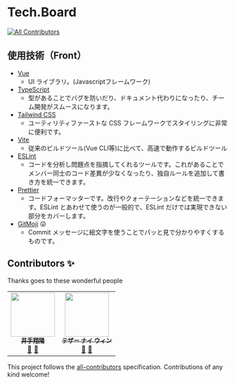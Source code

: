 # Tech.Board
<!-- ALL-CONTRIBUTORS-BADGE:START - Do not remove or modify this section -->
[![All Contributors](https://img.shields.io/badge/all_contributors-1-orange.svg?style=flat-square)](#contributors-)
<!-- ALL-CONTRIBUTORS-BADGE:END -->

## 使用技術（Front）

- [Vue](https://jp.vuejs.org/)
  - UI ライブラリ。(Javascriptフレームワーク)
- [TypeScript](https://www.typescriptlang.org/)
  - 型があることでバグを防いだり、ドキュメント代わりになったり、チーム開発がスムースになります。
- [Tailwind CSS](https://tailwindcss.com/)
  - ユーティリティファーストな CSS フレームワークでスタイリングに非常に便利です。
- [Vite](https://vitejs.dev/)
  - 従来のビルドツール(Vue CLI等)に比べて、高速で動作するビルドツール 
- [ESLint](https://eslint.org/)
  - コードを分析し問題点を指摘してくれるツールです。これがあることでメンバー同士のコード差異が少なくなったり、独自ルールを追加して書き方を統一できます。
- [Prettier](https://prettier.io/)
  - コードフォーマッターです。改行やクォーテーションなどを統一できます。ESLint とあわせて使うのが一般的で、ESLint だけでは実現できない部分をカバーします。
- [GitMoji](https://gitmoji.dev/) 😜
  - Commit メッセージに絵文字を使うことでパッと見で分かりやすくするものです。


## Contributors ✨

Thanks goes to these wonderful people

<!-- ALL-CONTRIBUTORS-LIST:START - Do not remove or modify this section -->
<!-- prettier-ignore-start -->
<!-- markdownlint-disable -->
<table>
  <tr>
     <td align="center"><a href="https://twitter.com/shouhi_ide"><img src="https://user-images.githubusercontent.com/63713624/123041698-9f3c9b00-d430-11eb-8faf-e98e27e347db.jpg" width="100px;" alt=""/><br /><sub><b>井手翔陽</b></sub></a><br /><a href="https://github.com/TechUni2020/TechBoard/commits?author=shouhi" title="Documentation">📖</a> <a href="#projectManagement-shouhi" title="Project Management">📆</a>
    <td align="center"><a href="https://twitter.com/tayzar133"><img src="https://avatars.githubusercontent.com/u/62434815?v=4" width="100px;" alt=""/><br /><sub><b>テザー ナイ ウィン</b></sub></a><br /><a href="https://github.com/TechUni2020/homepage/commit/aaf79ee71e6dfb6aa93e06ccb1036661a54ed681" title="Documentation">📖</a> <a href="#projectManagement-
tayzar-v98" title="Project Management">📆</a>
</table>


<!-- markdownlint-restore -->
<!-- prettier-ignore-end -->

<!-- ALL-CONTRIBUTORS-LIST:END -->

This project follows the [all-contributors](https://github.com/all-contributors/all-contributors) specification. Contributions of any kind welcome!
